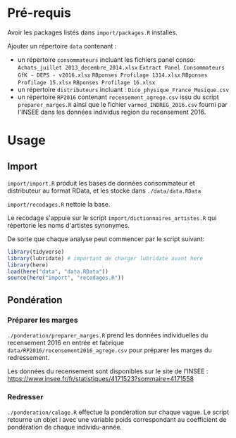 # Pré-requis

Avoir les packages listés dans `import/packages.R` installés.

Ajouter un répertoire `data` contenant : 

+ un répertoire `consommateurs` incluant les fichiers panel conso: `Achats_juillet 2013_decembre_2014.xlsx`  `Extract Panel Consommateurs GfK - DEPS - v2016.xlsx`  `RВponses Profilage 1314.xlsx`  `RВponses Profilage 15.xlsx`  `RВponses Profilage 16.xlsx`
+ un répertoire `distributeurs` incluant : `Dico_physique_France_Musique.csv`
+ un répertoire `RP2016` contenant `recensement_agrege.csv` issu du script `preparer_marges.R` ainsi que le fichier `varmod_INDREG_2016.csv` fourni par l'INSEE dans les données individus region du recensement 2016.

# Usage

## Import

`import/import.R` produit les bases de données consommateur et distributeur au format RData, et les stocke dans `./data/data.RData`

`import/recodages.R` nettoie la base.

Le recodage s'appuie sur le script `import/dictionnaires_artistes.R` qui répertorie les noms d'artistes synonymes.

De sorte que chaque analyse peut commencer par le script suivant:

~~~r
library(tidyverse)
library(lubridate) # important de charger lubridate avant here
library(here)
load(here("data", "data.RData"))
source(here("import", "recodages.R"))
~~~

## Pondération

### Préparer les marges

`./ponderation/preparer_marges.R` prend les données individuelles du recensement 2016 en entrée et fabrique `data/RP2016/recensement2016_agrege.csv` pour préparer les marges du redressement.

Les données du recensement sont disponibles sur le site de l'INSEE : https://www.insee.fr/fr/statistiques/4171523?sommaire=4171558

### Redresser

`./ponderation/calage.R` effectue la pondération sur chaque vague. Le script retourne un objet i avec une variable poids correspondant au coefficient de pondération de chaque individu-année.